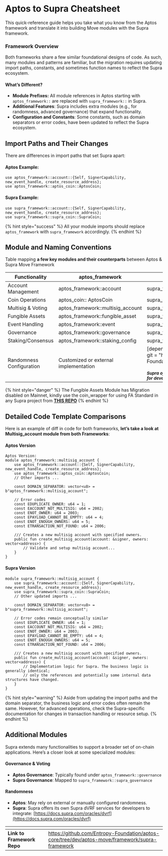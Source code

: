 # Aptos to Supra Cheatsheet

This quick-reference guide helps you take what you know from the Aptos framework and translate it into building Move modules with the Supra framework.

### Framework Overview

Both frameworks share a few similar foundational designs of code. As such, many modules and patterns are familiar, but the migration requires updating import paths, constants, and sometimes function names to reflect the Supra ecosystem.

#### What’s Different?

* **Module Prefixes:** All module references in Aptos starting with `aptos_framework::` are replaced with `supra_framework::` in Supra.
* **Additional Features**: Supra includes extra modules (e.g., for randomness, advanced governance) that expand functionality.
* **Configuration and Constants**: Some constants, such as domain separators or error codes, have been updated to reflect the Supra ecosystem.

## Import Paths and Their Changes

There are differences in import paths that set Supra apart:

#### Aptos Example:

```
use aptos_framework::account::{Self, SignerCapability, new_event_handle, create_resource_address};
use aptos_framework::aptos_coin::AptosCoin;
```

#### Supra Example:

```
use supra_framework::account::{Self, SignerCapability, new_event_handle, create_resource_address};
use supra_framework::supra_coin::SupraCoin;

```

{% hint style="success" %}
All your module imports should replace `aptos_framework` with `supra_framework` accordingly.
{% endhint %}

## Module and Naming Conventions

Table mapping **a few key modules and their counterparts** between Aptos & Supra Move Framework

<table><thead><tr><th width="159.5">Functionality</th><th width="292.35723876953125">aptos_framework</th><th width="299.0357666015625">supra_framework</th></tr></thead><tbody><tr><td>Account Management</td><td>aptos_framework::account</td><td>supra_framework::account</td></tr><tr><td>Coin Operations</td><td>aptos_coin:: AptosCoin</td><td>supra_coin::SupraCoin</td></tr><tr><td>Multisig &#x26; Voting</td><td>aptos_framework::multisig_account</td><td>supra_framework::multisig_account</td></tr><tr><td>Fungible Assets</td><td>aptos_framework::fungible_asset</td><td> supra_framework::fungible_asset</td></tr><tr><td>Event Handling</td><td>aptos_framework::event</td><td>supra_framework::event</td></tr><tr><td>Governance</td><td>aptos_framework::governance</td><td>supra_framework::supra_governance</td></tr><tr><td>Staking/Consensus</td><td>aptos_framework::staking_config</td><td>supra_framework::staking_config</td></tr><tr><td>Randomness Configuration</td><td>Customized or external implementation</td><td>[dependencies.SupraVrf]<br>git = "https://github.com/Entropy-Foundation/vrf-interface"<br><br><sup><em><strong>Supra offers its own Supra dVRF services for developers to integrate</strong></em></sup></td></tr></tbody></table>

{% hint style="danger" %}
The Fungible Assets Module has Migration disabled on Mainnet, kindly use the coin\_wrapper for using FA Standard in any Supra project from [**THIS REPO**](https://github.com/Entropy-Foundation/aptos-core/blob/dev/aptos-move/move-examples/swap/sources/coin_wrapper.move)
{% endhint %}

## Detailed Code Template Comparisons

Here is an example of diff in code for both frameworks, **let’s take a look at Multisig\_account module from both Frameworks**:

#### Aptos Version

```
Aptos Version:
module aptos_framework::multisig_account {
    use aptos_framework::account::{Self, SignerCapability, new_event_handle, create_resource_address};
    use aptos_framework::aptos_coin::AptosCoin;
    // Other imports ...

    const DOMAIN_SEPARATOR: vector<u8> = b"aptos_framework::multisig_account";

    // Error codes
    const EDUPLICATE_OWNER: u64 = 1;
    const EACCOUNT_NOT_MULTISIG: u64 = 2002;
    const ENOT_OWNER: u64 = 2003;
    const EPAYLOAD_CANNOT_BE_EMPTY: u64 = 4;
    const ENOT_ENOUGH_OWNERS: u64 = 5;
    const ETRANSACTION_NOT_FOUND: u64 = 2006;

    /// Creates a new multisig account with specified owners.
    public fun create_multisig_account(account: &signer, owners: vector<address>) {
        // Validate and setup multisig account...
    }
}
```

#### Supra Version

```
module supra_framework::multisig_account {
    use supra_framework::account::{Self, SignerCapability, new_event_handle, create_resource_address};
    use supra_framework::supra_coin::SupraCoin;
    // Other updated imports ...

    const DOMAIN_SEPARATOR: vector<u8> = b"supra_framework::multisig_account";

    // Error codes remain conceptually similar
    const EDUPLICATE_OWNER: u64 = 1;
    const EACCOUNT_NOT_MULTISIG: u64 = 2002;
    const ENOT_OWNER: u64 = 2003;
    const EPAYLOAD_CANNOT_BE_EMPTY: u64 = 4;
    const ENOT_ENOUGH_OWNERS: u64 = 5;
    const ETRANSACTION_NOT_FOUND: u64 = 2006;

    /// Creates a new multisig account with specified owners.
    public fun create_multisig_account(account: &signer, owners: vector<address>) {
        // Implementation logic for Supra. The business logic is generally identical;
        // only the references and potentially some internal data structures have changed.
    }
}
```

{% hint style="warning" %}
Aside from updating the import paths and the domain separator, the business logic and error codes often remain the same. However, for advanced operations, check the Supra-specific documentation for changes in transaction handling or resource setup.
{% endhint %}

## Additional Modules

Supra extends many functionalities to support a broader set of on-chain applications. Here’s a closer look at some specialized modules:

#### Governance & Voting

* **Aptos Governance**: Typically found under `aptos_framework::governance`
* **Supra Governance**: Mapped to `supra_framework::supra_governance`&#x20;

#### Randomness

* **Aptos**: May rely on external or manually configured randomness.
* **Supra**: Supra offers its own Supra dVRF services for developers to integrate: [https://docs.supra.com/oracles/dvrf](https://docs.supra.com/oracles/dvrf)

<table data-view="cards"><thead><tr><th></th><th data-type="content-ref"></th></tr></thead><tbody><tr><td><strong>Link to Framework Repo</strong></td><td><a href="https://github.com/Entropy-Foundation/aptos-core/tree/dev/aptos-move/framework/supra-framework">https://github.com/Entropy-Foundation/aptos-core/tree/dev/aptos-move/framework/supra-framework</a></td></tr></tbody></table>
